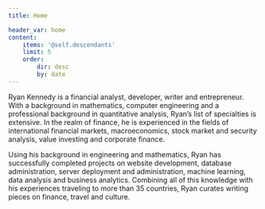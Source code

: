 ```yaml
---
title: Home

header_var: home
content:
    items: '@self.descendants'
    limit: 5
    order:
        dir: desc
        by: date
---
```

Ryan Kennedy is a financial analyst, developer, writer and entrepreneur. With a background in mathematics, computer engineering and a professional background in quantitative analysis, Ryan’s list of specialties is extensive. In the realm of finance, he is experienced in the fields of international financial markets, macroeconomics, stock market and security analysis, value investing and corporate finance.

Using his background in engineering and mathematics, Ryan has successfully completed projects on website development, database administration, server deployment and administration, machine learning, data analysis and business analytics. Combining all of this knowledge with his experiences traveling to more than 35 countries, Ryan curates writing pieces on finance, travel and culture.